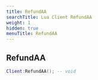 ```yaml
---
title: RefundAA
searchTitle: Lua Client RefundAA
weight: 1
hidden: true
menuTitle: RefundAA
---
```

## RefundAA
```lua
Client:RefundAA(); -- void
```